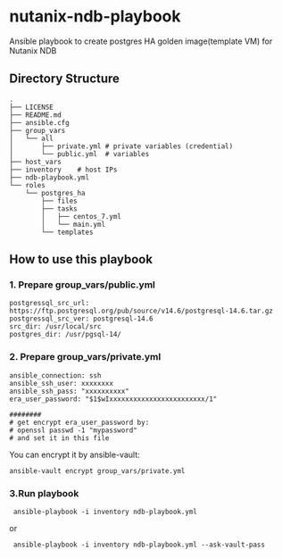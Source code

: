 # nutanix-ndb-playbook

Ansible playbook to create postgres HA golden image(template VM) for Nutanix NDB

## Directory Structure

```
.
├── LICENSE
├── README.md
├── ansible.cfg
├── group_vars
│   └── all
│       ├── private.yml # private variables (credential)
│       └── public.yml  # variables
├── host_vars
├── inventory    # host IPs
├── ndb-playbook.yml
└── roles
    └── postgres_ha
        ├── files
        ├── tasks
        │   ├── centos_7.yml
        │   └── main.yml
        └── templates
```

## How to use this playbook
### 1. Prepare group_vars/public.yml

```
postgressql_src_url: https://ftp.postgresql.org/pub/source/v14.6/postgresql-14.6.tar.gz
postgressql_src_ver: postgresql-14.6
src_dir: /usr/local/src
postgres_dir: /usr/pgsql-14/
```

### 2. Prepare group_vars/private.yml
```
ansible_connection: ssh 
ansible_ssh_user: xxxxxxxx
ansible_ssh_pass: "xxxxxxxxxx"
era_user_password: "$1$wIxxxxxxxxxxxxxxxxxxxxxxxx/1"

########
# get encrypt era_user_password by:
# openssl passwd -1 "mypassword"
# and set it in this file
```
You can encrypt it by ansible-vault:

```ansible-vault encrypt group_vars/private.yml```


### 3.Run playbook

``` ansible-playbook -i inventory ndb-playbook.yml```

or

``` ansible-playbook -i inventory ndb-playbook.yml --ask-vault-pass```